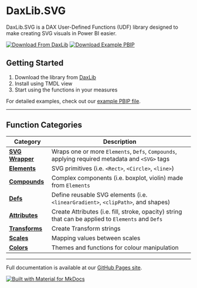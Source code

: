 
# DaxLib.SVG

DaxLib.SVG is a DAX User-Defined Functions (UDF) library designed to make creating SVG visuals in Power BI easier.

[![Download From DaxLib](https://img.shields.io/badge/Download%20from%20DaxLib-009688?style=for-the-badge&logo=cloudsmith&logoColor=white)](https://daxlib.org/package/daxlib.svg/)
[![Download Example PBIP](https://img.shields.io/badge/Download%20Example%20PBIP-607D8B?style=for-the-badge&logo=microsoftpowerbi&logoColor=white)](https://github.com/EvaluationContext/daxlib.svg/tree/main/PowerBI)

## Getting Started

1. Download the library from [DaxLib](https://daxlib.org/package/DaxLib.SVG/)
2. Install using TMDL view
3. Start using the functions in your measures
   
For detailed examples, check out our [example PBIP file](https://github.com/EvaluationContext/daxlib.svg/tree/main/assets/PBIP).

---

## Function Categories

| Category | Description |
|---|---|
| **[SVG Wrapper](docs/svg/index.md)** | Wraps one or more `Elements`, `Defs`, `Compounds`, applying required metadata and `<SVG>` tags |
| **[Elements](docs/elements/index.md)** | SVG primitives (i.e. `<Rect>`, `<Circle>`, `<line>`) |
| **[Compounds](docs/compounds/index.md)** | Complex components (i.e. boxplot, violin) made from `Elements` |
| **[Defs](docs/defs/index.md)** | Define reusable SVG elements (i.e. `<linearGradient>`, `<clipPath>`, and shapes) |
| **[Attributes](docs/attributes/index.md)** | Create Attributes (i.e. fill, stroke, opacity) string that can be applied to `Elements` and `Defs` |
| **[Transforms](docs/transforms/index.md)** | Create Transform strings |
| **[Scales](docs/scales/index.md)** | Mapping values between scales |
| **[Colors](docs/colors/index.md)** | Themes and functions for colour manipulation |

---

Full documentation is available at our [GitHub Pages site](https://daxlib.github.io/docs-daxlib-svg/).

[![Built with Material for MkDocs](https://img.shields.io/badge/Material_for_MkDocs-526CFE?style=for-the-badge&logo=MaterialForMkDocs&logoColor=white)](https://squidfunk.github.io/mkdocs-material/)